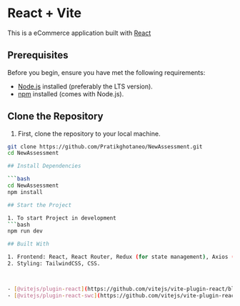 # React + Vite

This is a eCommerce application built with [React](https://reactjs.org/)

## Prerequisites

Before you begin, ensure you have met the following requirements:

- [Node.js](https://nodejs.org/) installed (preferably the LTS version).
- [npm](https://www.npmjs.com/) installed (comes with Node.js).

## Clone the Repository

1. First, clone the repository to your local machine.

```bash
git clone https://github.com/Pratikghotaneo/NewAssessment.git
cd NewAssessment

## Install Dependencies

```bash
cd NewAssessment
npm install

## Start the Project

1. To start Project in development
```bash
npm run dev

## Built With

1. Frontend: React, React Router, Redux (for state management), Axios (for API calls)
2. Styling: TailwindCSS, CSS.



- [@vitejs/plugin-react](https://github.com/vitejs/vite-plugin-react/blob/main/packages/plugin-react/README.md) uses [Babel](https://babeljs.io/) for Fast Refresh
- [@vitejs/plugin-react-swc](https://github.com/vitejs/vite-plugin-react-swc) uses [SWC](https://swc.rs/) for Fast Refresh

